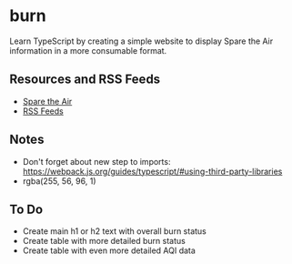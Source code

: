 # burn

Learn TypeScript by creating a simple website to display Spare the Air information in a more consumable format.

## Resources and RSS Feeds

- [Spare the Air](http://www.sparetheair.org/)
- [RSS Feeds](http://www.baaqmd.gov/online-services/rss-feeds)

## Notes

- Don't forget about new step to imports: https://webpack.js.org/guides/typescript/#using-third-party-libraries
- rgba(255, 56, 96, 1)

## To Do

- Create main h1 or h2 text with overall burn status
- Create table with more detailed burn status
- Create table with even more detailed AQI data
